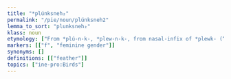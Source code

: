 ```yaml
---
title: "*plúnksneh₂"
permalink: "/pie/noun/plúnksneh2"
lemma_to_sort: "plunksneh₂"
klass: noun
etymology: ["From *plú-n-k-, *plew-n-k-, from nasal-infix of *plewk- (“to fly, float”)  +‎ *-sneh₂."]
markers: [["f", "feminine gender"]]
synonyms: []
definitions: [["feather"]]
topics: ["ine-pro:Birds"]
---
```

